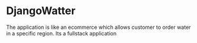 # DjangoWatter
The application is like an ecommerce which  allows customer to order water in a specific region. Its a fullstack application
